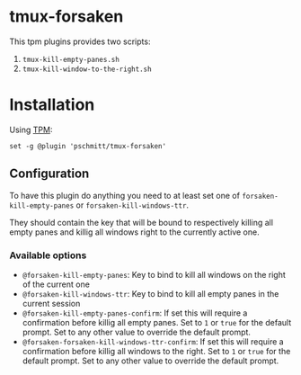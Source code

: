 # tmux-forsaken

This tpm plugins provides two scripts:

1. `tmux-kill-empty-panes.sh`
2. `tmux-kill-window-to-the-right.sh`

# Installation

Using [TPM](https://github.com/tmux-plugins/tpm):

```
set -g @plugin 'pschmitt/tmux-forsaken'
```

## Configuration

To have this plugin do anything you need to at least set one of
`forsaken-kill-empty-panes` or `forsaken-kill-windows-ttr`.

They should contain the key that will be bound to respectively killing all
empty panes and killig all windows right to the currently active one.

### Available options

- `@forsaken-kill-empty-panes`: Key to bind to kill all windows on the right 
of the current one
- `@forsaken-kill-windows-ttr`: Key to bind to kill all empty panes in the
current session
- `@forsaken-kill-empty-panes-confirm`: If set this will require a confirmation
before killig all empty panes. Set to `1` or `true` for the default prompt. Set
to any other value to override the default prompt.
- `@forsaken-forsaken-kill-windows-ttr-confirm`: If set this will require a
confirmation before killig all windows to the right. Set to `1` or `true` 
for the default prompt. Set to any other value to override the default prompt.
